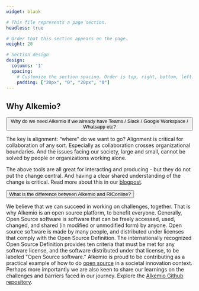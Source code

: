 ```yaml
---
widget: blank

# This file represents a page section.
headless: true

# Order that this section appears on the page.
weight: 20

# Section design
design:
  columns: '1'
  spacing:
    # Customize the section spacing. Order is top, right, bottom, left.
    padding: ["20px", "0", "20px", "0"]
---
```

<h2 class="pb-2 font-weight-bold"> Why Alkemio? </h2>
<!-- Title of collapisble -->
<button type="button" class="collapsible" data-toggle="collapse" data-target="#why-alkemio">Why do we need Alkemio if we already have Teams / Slack / Google Workspace / Whatsapp etc?
</button>
<!-- Content of collapisible -->

<div id="why-alkemio" class="collapse">
  <div class="content">
    <p>The key is alignment: “where” do we want to go? Alignment is critical for collaboration of any sort. Especially as collaboration crosses organizational boundaries. And the issues facing our society, large and small, cannot be solved by people or organizations working alone. </p>
    <p>The above tools are all great for interacting and producing - but they do not put the change central. And having a clear shared understanding of the change is critical. Read more about this in our <a href="https://draft.alkem.io/post/2022-01-why-do-we-need/" target="_blank"> blogpost</a>.</p>
  </div>
</div>
<!-- Title of collapisble -->
<button type="button" class="collapsible" data-toggle="collapse" data-target="#why-alkemio-difference">What is the difference between Alkemio and RIConline?
</button>
<!-- Content of collapisible -->

<div id="why-alkemio-difference" class="collapse">
  <div class="content">
    <p> We believe that we can succeed in working on challenges, together. That is why Alkemio is an open source platform, to benefit everyone. Generally, Open Source software is software that can be freely accessed, used, changed, and shared (in modified or unmodified form) by anyone. Open source software is made by many people, and distributed under licenses that comply with the Open Source Definition. The internationally recognized Open Source Definition provides ten criteria that must be met for any software license, and the software distributed under that license, to be labeled "Open Source software." Alkemio is proud to be contributing as a practical example of how to do <a href="https://www.alkemio.foundation/post/2021-07-open-source-pleio"> open source</a> in a societal innovation context. Perhaps more importantly we are also keen to share our learnings on the challenges and barriers faced in our journey. Explore the <a href="https://github.com/alkem-io" target="_blank"> Alkemio Github repository</a>.</p>
  </div>
</div>